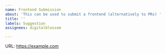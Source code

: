 ```yaml
---
name: Frontend Submission
about: 'This can be used to submit a frontend (alternatively to PRs) '
title: ''
labels: Suggestion
assignees: digitalblossom

---
```


URL: https://example.com
